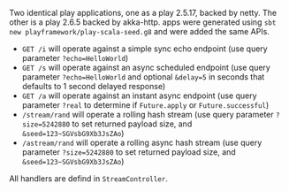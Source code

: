 Two identical play applications, one as a play 2.5.17, backed by netty.
The other is a play 2.6.5 backed by akka-http.
apps were generated using `sbt new playframework/play-scala-seed.g8` and were added the same APIs.

- `GET /i` will operate against a simple sync echo endpoint (use query parameter `?echo=HelloWorld`)
- `GET /s` will operate against an async scheduled endpoint (use query parameter `?echo=HelloWorld` and optional `&delay=5` in seconds that defaults to 1 second delayed response) 
- `GET /a` will operate against an instant async endpoint (use query parameter `?real` to determine if `Future.apply` or `Future.successful`)
- `/stream/rand` will operate a rolling hash stream (use query parameter `?size=5242880` to set returned payload size, and `&seed=123~SGVsbG9Xb3JsZAo`)
- `/astream/rand` will operate a rolling async hash stream (use query parameter `?size=5242880` to set returned payload size, and `&seed=123~SGVsbG9Xb3JsZAo`)

All handlers are defind in `StreamController`.
